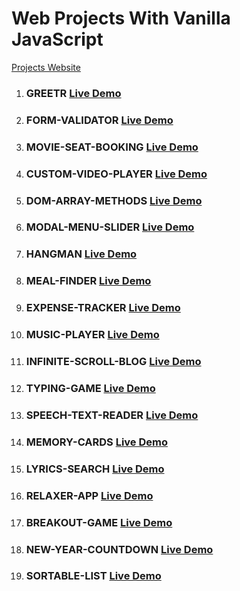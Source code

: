 # Web Projects With Vanilla JavaScript

[Projects Website](https://nasiriqbaluk.github.io/JS-Projects)

1. ### GREETR [Live Demo](https://nasiriqbaluk.github.io/JS-Projects/GREETR/)

1. ### FORM-VALIDATOR [Live Demo](https://nasiriqbaluk.github.io/JS-Projects/FORM-VALIDATOR/)

1. ### MOVIE-SEAT-BOOKING [Live Demo](https://nasiriqbaluk.github.io/JS-Projects/MOVIE-SEAT-BOOKING/)

1. ### CUSTOM-VIDEO-PLAYER [Live Demo](https://nasiriqbaluk.github.io/JS-Projects/CUSTOM-VIDEO-PLAYER/)

1. ### DOM-ARRAY-METHODS [Live Demo](https://nasiriqbaluk.github.io/JS-Projects/DOM-ARRAY-METHODS/)

1. ### MODAL-MENU-SLIDER [Live Demo](https://nasiriqbaluk.github.io/JS-Projects/MODAL-MENU-SLIDER/)

1. ### HANGMAN [Live Demo](https://nasiriqbaluk.github.io/JS-Projects/HANGMAN/)

1. ### MEAL-FINDER [Live Demo](https://nasiriqbaluk.github.io/JS-Projects/MEAL-FINDER/)

1. ### EXPENSE-TRACKER [Live Demo](https://nasiriqbaluk.github.io/JS-Projects/EXPENSE-TRACKER/)

1. ### MUSIC-PLAYER [Live Demo](https://nasiriqbaluk.github.io/JS-Projects/MUSIC-PLAYER/)

1. ### INFINITE-SCROLL-BLOG [Live Demo](https://nasiriqbaluk.github.io/JS-Projects/INFINITE-SCROLL-BLOG/)

1. ### TYPING-GAME [Live Demo](https://nasiriqbaluk.github.io/JS-Projects/TYPING-GAME/)

1. ### SPEECH-TEXT-READER [Live Demo](https://nasiriqbaluk.github.io/JS-Projects/SPEECH-TEXT-READER/)

1. ### MEMORY-CARDS [Live Demo](https://nasiriqbaluk.github.io/JS-Projects/MEMORY-CARDS/)

1. ### LYRICS-SEARCH [Live Demo](https://nasiriqbaluk.github.io/JS-Projects/LYRICS-SEARCH/)

1. ### RELAXER-APP [Live Demo](https://nasiriqbaluk.github.io/JS-Projects/RELAXER-APP/)

1. ### BREAKOUT-GAME [Live Demo](https://nasiriqbaluk.github.io/JS-Projects/BREAKOUT-GAME/)

1. ### NEW-YEAR-COUNTDOWN [Live Demo](https://nasiriqbaluk.github.io/JS-Projects/NEW-YEAR-COUNTDOWN/)

1. ### SORTABLE-LIST [Live Demo](https://nasiriqbaluk.github.io/JS-Projects/SORTABLE-LIST/)
